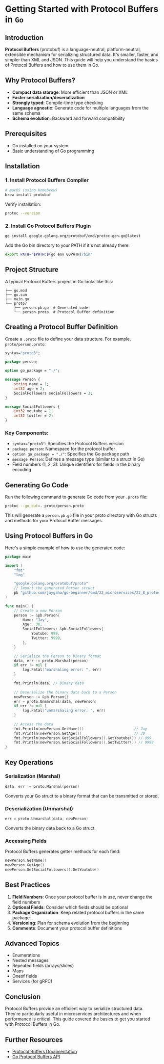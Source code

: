 # Getting Started with Protocol Buffers in `Go`

## Introduction

**Protocol Buffers** (protobuf) is a language-neutral, platform-neutral, extensible mechanism for serializing structured data. It's smaller, faster, and simpler than XML and JSON. This guide will help you understand the basics of Protocol Buffers and how to use them in Go.

## Why Protocol Buffers?

- **Compact data storage**: More efficient than JSON or XML
- **Faster serialization/deserialization**
- **Strongly typed**: Compile-time type checking
- **Language agnostic**: Generate code for multiple languages from the same schema
- **Schema evolution**: Backward and forward compatibility

## Prerequisites

- Go installed on your system
- Basic understanding of Go programming

## Installation

### 1. Install Protocol Buffers Compiler

```bash
# macOS (using Homebrew)
brew install protobuf
```

Verify installation:

```bash
protoc --version
```

### 2. Install Go Protocol Buffers Plugin

```bash
go install google.golang.org/protobuf/cmd/protoc-gen-go@latest
```

Add the Go bin directory to your PATH if it's not already there:

```bash
export PATH="$PATH:$(go env GOPATH)/bin"
```

## Project Structure

A typical Protocol Buffers project in Go looks like this:

```
├── go.mod
├── go.sum
├── main.go
└── proto/
    ├── person.pb.go  # Generated code
    └── person.proto  # Protocol Buffer definition
```

## Creating a Protocol Buffer Definition

Create a `.proto` file to define your data structure. For example, `proto/person.proto`:

```protobuf
syntax="proto3";

package person;

option go_package = "./";

message Person {
    string name = 1;
    int32 age = 2;
    SocialFollowers socialFollowers = 3;
}

message SocialFollowers {
    int32 youtube = 1;
    int32 twitter = 2;
}
```

### Key Components:

- `syntax="proto3"`: Specifies the Protocol Buffers version
- `package person`: Namespace for the protocol buffer
- `option go_package = "./"`: Specifies the Go package path
- `message Person`: Defines a message type (similar to a struct in Go)
- Field numbers (1, 2, 3): Unique identifiers for fields in the binary encoding

## Generating Go Code

Run the following command to generate Go code from your `.proto` file:

```bash
protoc --go_out=. proto/person.proto
```

This will generate a `person.pb.go` file in your proto directory with Go structs and methods for your Protocol Buffer messages.

## Using Protocol Buffers in Go

Here's a simple example of how to use the generated code:

```go
package main

import (
	"fmt"
	"log"

	"google.golang.org/protobuf/proto"
	// Import the generated Person struct
	pb "github.com/jaygaha/go-beginner/cmd/22_microservices/22_8_protocol_buffers/proto"
)

func main() {
	// Create a new Person
	person := &pb.Person{
		Name: "Jay",
		Age:  30,
		SocialFollowers: &pb.SocialFollowers{
			Youtube: 999,
			Twitter: 9999,
		},
	}

	// Serialize the Person to binary format
	data, err := proto.Marshal(person)
	if err != nil {
		log.Fatal("marshaling error: ", err)
	}

	fmt.Println(data) // Binary data
	
	// Deserialize the binary data back to a Person
	newPerson := &pb.Person{}
	err = proto.Unmarshal(data, newPerson)
	if err != nil {
		log.Fatal("unmarshaling error: ", err)
	}
	
	// Access the data
	fmt.Println(newPerson.GetName())                       // Jay
	fmt.Println(newPerson.GetAge())                        // 30
	fmt.Println(newPerson.GetSocialFollowers().GetYoutube()) // 999
	fmt.Println(newPerson.GetSocialFollowers().GetTwitter()) // 9999
}
```

## Key Operations

### Serialization (Marshal)

```go
data, err := proto.Marshal(person)
```

Converts your Go struct to a binary format that can be transmitted or stored.

### Deserialization (Unmarshal)

```go
err = proto.Unmarshal(data, newPerson)
```

Converts the binary data back to a Go struct.

### Accessing Fields

Protocol Buffers generates getter methods for each field:

```go
newPerson.GetName()
newPerson.GetAge()
newPerson.GetSocialFollowers().GetYoutube()
```

## Best Practices

1. **Field Numbers**: Once your protocol buffer is in use, never change the field numbers
2. **Optional Fields**: Consider which fields should be optional
3. **Package Organization**: Keep related protocol buffers in the same package
4. **Versioning**: Plan for schema evolution from the beginning
5. **Comments**: Document your protocol buffer definitions

## Advanced Topics

- Enumerations
- Nested messages
- Repeated fields (arrays/slices)
- Maps
- Oneof fields
- Services (for gRPC)

## Conclusion

Protocol Buffers provide an efficient way to serialize structured data. They're particularly useful in microservices architectures and when performance is critical. This guide covered the basics to get you started with Protocol Buffers in Go.

## Further Resources

- [Protocol Buffers Documentation](https://protobuf.dev/)
- [Go Protocol Buffers API](https://pkg.go.dev/google.golang.org/protobuf)

        